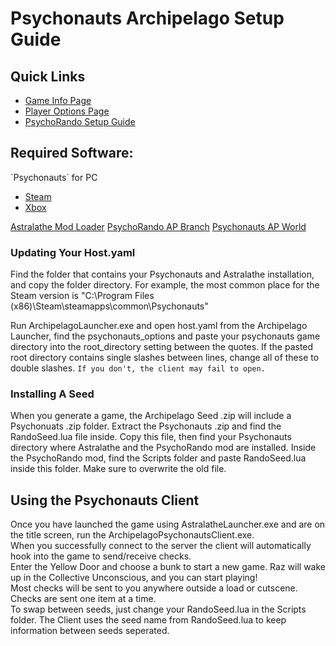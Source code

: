 # Psychonauts Archipelago Setup Guide
<h2 style="text-transform:none";>Quick Links</h2>

- [Game Info Page](../../../../games/Psychonauts/info/en)
- [Player Options Page](../../../../games/Psychonauts/player-options)
- [PsychoRando Setup Guide](https://docs.google.com/document/d/1b7QOnOLmTSvdC7A1YK3bsSmhtSOsAMs0XF5j-tyE6Zw/edit?usp=sharing)

<h2 style="text-transform:none";>Required Software:</h2>
`Psychonauts` for PC

- [Steam](https://store.steampowered.com/app/3830/Psychonauts/)
- [Xbox](https://www.xbox.com/en-US/games/store/Psychonauts/C5HHPG1TXDNG)

[Astralathe Mod Loader](https://gitlab.com/scrunguscrungus/astralathe/-/releases)
[PsychoRando AP Branch](https://github.com/Akashortstack/PsychoRando/releases)
[Psychonauts AP World](https://github.com/Akashortstack/Psychonauts_AP/releases)

<h3 style="text-transform:none";>Updating Your Host.yaml</h3>

Find the folder that contains your Psychonauts and Astralathe installation, and copy the folder directory. For example, the most common place for the Steam version is "C:\\Program Files (x86)\\Steam\\steamapps\\common\\Psychonauts"

Run ArchipelagoLauncher.exe and open host.yaml from the Archipelago Launcher, find the psychonauts_options and paste your psychonauts game directory into the root_directory setting between the quotes. If the pasted root directory contains single slashes between lines, change all of these to double slashes. `If you don't, the client may fail to open.`


<h3 style="text-transform:none";>Installing A Seed</h3>

When you generate a game, the Archipelago Seed .zip will include a Psychonuats .zip folder. Extract the Psychonauts .zip and find the RandoSeed.lua file inside. Copy this file, then find your Psychonauts directory where Astralathe and the PsychoRando mod are installed. Inside the PsychoRando mod, find the Scripts folder and paste RandoSeed.lua inside this folder. Make sure to overwrite the old file.

<h2 style="text-transform:none";>Using the Psychonauts Client</h2>

Once you have launched the game using AstralatheLauncher.exe and are on the title screen, run the ArchipelagoPsychonautsClient.exe. <br>
When you successfully connect to the server the client will automatically hook into the game to send/receive checks. <br>
Enter the Yellow Door and choose a bunk to start a new game. Raz will wake up in the Collective Unconscious, and you can start playing! <br>
Most checks will be sent to you anywhere outside a load or cutscene. Checks are sent one item at a time. <br>
To swap between seeds, just change your RandoSeed.lua in the Scripts folder. The Client uses the seed name from RandoSeed.lua to keep information between seeds seperated. <br>

